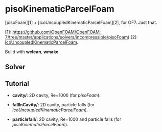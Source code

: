 # pisoKinematicParcelFoam

[pisoFoam][1] + [icoUncoupledKinematicParcelFoam][2], for OF7. Just that.

[1]: https://github.com/OpenFOAM/OpenFOAM-7/tree/master/applications/solvers/incompressible/pisoFoam)
[2]: [icoUncoupledKinematicParcelFoam](https://github.com/OpenFOAM/OpenFOAM-7/tree/master/applications/solvers/lagrangian/icoUncoupledKinematicParcelFoam).

Build with **wclean**, **wmake**

## Solver

## Tutorial

* **cavity/**: 2D cavity, Re=1000 (for *pisoFoam*).

* **fallInCavity/**: 2D cavity, particle falls (for *icoUncoupledKinematicParcelFoam*).

* **particlefall/**: 2D cavity, Re=1000 and particle falls (for *pisoKinematicParcelFoam*).
